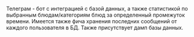 Телеграм - бот с интеграцией с базой данных, а также статистикой по выбранным блюдам/категориям блюд за определенный промежуток времени. Имеется также фича хранения последних сообщений от каждого пользователя в БД. Также присутствует дамп базы данных.
 
